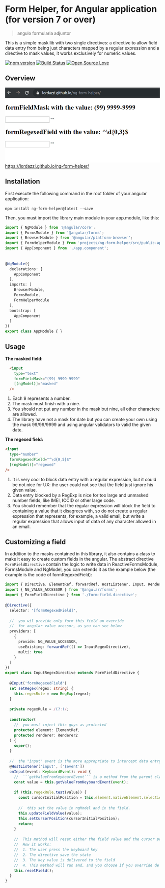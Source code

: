 # Form Helper, for Angular application (for version 7 or over)
> angulo formularia adjuntor

This is a simple mask lib with two single directives: a directive to allow field data entry from being just characters mapped by a regular expression and a directive to mask values, it works exclusively for numeric values.

[![npm version](https://badge.fury.io/js/ng-form-helper.svg)](https://badge.fury.io/js/ng-form-helper)
[![Build Status](https://travis-ci.org/lordazzi/ng-form-helper.svg?branch=master)](https://travis-ci.org/lordazzi/ng-form-helper)
[![Open Source Love](https://badges.frapsoft.com/os/mit/mit.svg?v=102)](https://github.com/lordazzi/ng-form-helper/blob/documentation/LICENSE)

## Overview
![Example](./ng-form-helper.gif)
https://lordazzi.github.io/ng-form-helper/

## Installation

First execute the following command in the root folder of your angular application:

```npm install ng-form-helper@latest --save```

Then, you must import the library main module in your app.module, like this:

```typescript
import { NgModule } from '@angular/core';
import { FormsModule } from '@angular/forms';
import { BrowserModule } from '@angular/platform-browser';
import { FormHelperModule } from 'projects/ng-form-helper/src/public-api';
import { AppComponent } from './app.component';


@NgModule({
  declarations: [
    AppComponent
  ],
  imports: [
    BrowserModule,
    FormsModule,
    FormHelperModule
  ],
  bootstrap: [
    AppComponent
  ]
})
export class AppModule { }

```

## Usage

**The masked field:**
```html
  <input
    type="text"
    formFieldMask="(99) 9999-9999"
    [(ngModel)]="masked"
  />
```

1. Each 9 represents a number.
2. The mask must finish with a nine.
3. You should not put any number in the mask but nine, all other charactere are allowed.
4. The library have not a mask for date but you can create your own using the mask 99/99/9999 and using angular validators to valid the given date.

**The regexed field:**
```html
<input
  type="number"
  formRegexedField="^\d{0,5}$"
  [(ngModel)]="regexed"
/>
```

1. It is very cool to block data entry with a regular expression, but it could be not nice for UX: the user could not see that the field just ignore his given value.
2. Data entry blocked by a RegExp is nice for too large and unmasked number fields, like IMEI, ICCID or other large code.
3. You should remember that the regular expression will block the field to containing a value that it disagrees with, so do not create a regular expression that represents, for example, a valid email, but write a regular expression that allows input of data of any character allowed in an email.

## Customizing a field
In addition to the masks contained in this library, it also contains a class to make it easy to create custom fields in the angular.
The abstract directive ```FormFieldDirective``` contain the logic to write data in ReactiveFormsModule, FormsModule and NgModel, you can extends it as the example below (the example is the code of formRegexedField):

```typescript
import { Directive, ElementRef, forwardRef, HostListener, Input, Renderer2 } from '@angular/core';
import { NG_VALUE_ACCESSOR } from '@angular/forms';
import { FormFieldDirective } from './form-field.directive';

@Directive({
  selector: '[formRegexedField]',

  //  you wil provide only form this field an override
  //  for angular value acessor, as you can see below
  providers: [
    {
      provide: NG_VALUE_ACCESSOR,
      useExisting: forwardRef(() => InputRegexDirective),
      multi: true
    }
  ]
})
export class InputRegexDirective extends FormFieldDirective {

  @Input('formRegexedField')
  set setRegex(regex: string) {
    this.regexRule = new RegExp(regex);
  }

  private regexRule = /(?:)/;

  constructor(
    //  you must inject this guys as protected
    protected element: ElementRef,
    protected renderer: Renderer2
  ) {
    super();
  }

  //  the "input" event is the more appropriate to intercept data entry
  @HostListener('input', ['$event'])
  onInput(event: KeyboardEvent): void {
    //  ```getValueFromKeyboardEvent``` is a method from the parent class
    const value = this.getValueFromKeyboardEvent(event);

    if (this.regexRule.test(value)) {
      const cursorInitialPosition = this.element.nativeElement.selectionStart;

      //  this set the value in ngModel and in the field.
      this.updateFieldValue(value);
      this.setCursorPosition(cursorInitialPosition);
      return;
    }

    //  This method will reset either the field value and the cursor position.
    //  How it works:
    //  1. The user press the keyboard key
    //  2. The directive save the state
    //  3. The key value is delivered to the field
    //  4. This method will run and, and you choose if you override de value or disagree with it
    this.resetField();
  }
}
```
